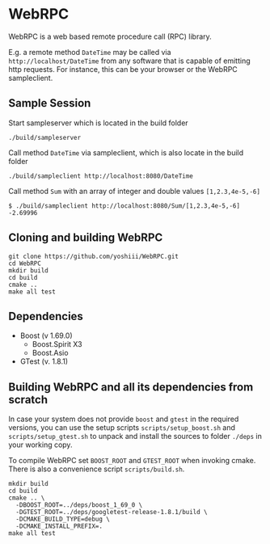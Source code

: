 # WebRPC

WebRPC is a web based remote procedure call (RPC) library.

E.g. a remote method `DateTime` may be called via `http://localhost/DateTime` from any software that is capable of emitting http requests. For instance, this can be your browser or the WebRPC sampleclient.

## Sample Session

Start sampleserver which is located in the build folder

    ./build/sampleserver

Call method `DateTime` via sampleclient, which is also locate in the build folder

    ./build/sampleclient http://localhost:8080/DateTime

Call method `Sum` with an array of integer and double values `[1,2.3,4e-5,-6]`

    $ ./build/sampleclient http://localhost:8080/Sum/[1,2.3,4e-5,-6]
    -2.69996

## Cloning and building WebRPC

    git clone https://github.com/yoshiii/WebRPC.git
    cd WebRPC
    mkdir build
    cd build
    cmake ..
    make all test

## Dependencies

- Boost (v 1.69.0)
  - Boost.Spirit X3
  - Boost.Asio
- GTest (v. 1.8.1)

## Building WebRPC and all its dependencies from scratch

In case your system does not provide `boost` and `gtest` in the required versions, you can use the setup scripts `scripts/setup_boost.sh` and `scripts/setup_gtest.sh` to unpack and install the sources to folder `./deps` in your working copy.

To compile WebRPC set `BOOST_ROOT` and `GTEST_ROOT` when invoking cmake. There is also a convenience script `scripts/build.sh`.

    mkdir build
    cd build
    cmake .. \
      -DBOOST_ROOT=../deps/boost_1_69_0 \
      -DGTEST_ROOT=../deps/googletest-release-1.8.1/build \
      -DCMAKE_BUILD_TYPE=debug \
      -DCMAKE_INSTALL_PREFIX=.
    make all test
